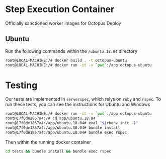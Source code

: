 # Step Execution Container
Officially sanctioned worker images for Octopus Deploy

## Ubuntu
Run the following commands within the `/ubuntu.18.04` directory
```bash
root@LOCAL-MACHINE:/# docker build . -t octopus-ubuntu 
root@LOCAL-MACHINE:/# docker run -it -v `pwd`:/app octopus-ubuntu
```

# Testing
Our tests are implemented in `serverspec`, which relys on `ruby` and `rspec`. To run these tests, you can see the instructions for Ubuntu and Windows

```bash
root@LOCAL-MACHINE:/# docker run -it -v `pwd`:/app octopus-ubuntu
root@17f0de1857a4:/# cd app/ubuntu.18.04
root@17f0de1857a4:/app/ubuntu.18.04# eval "$(rbenv init -)"
root@17f0de1857a4:/app/ubuntu.18.04# bundle install
root@17f0de1857a4:/app/ubuntu.18.04# bundle exec rspec
```

Then within the running docker container

```bash
cd tests && bundle install && bundle exec rspec
```
